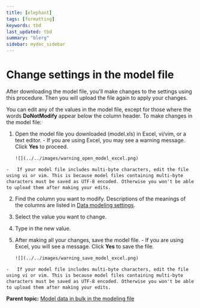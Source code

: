 ```yaml
---
title: [elephant]
tags: [formatting]
keywords: tbd
last_updated: tbd
summary: "blerg"
sidebar: mydoc_sidebar
---
```

# Change settings in the model file

After downloading the model file, you'll make changes to the settings using this procedure. Then you will upload the file again to apply your changes.

You can edit any of the values in the model file, except for those where the words **DoNotModify** appear below the column header. To make changes in the model file:

1.   Open the model file you downloaded \(model.xls\) in Excel, vi/vim, or a text editor. 
    -   If you are using Excel, you may see a warning message. Click **Yes** to proceed.

         ![](../../images/warning_open_model_excel.png)

    -   If your model file includes multi-byte characters, edit the file using vi or vim. This is because model files containing multi-byte characters must be saved as UTF-8 encoded. Otherwise you won't be able to upload them after making your edits.
2.   Find the column you want to modify. Descriptions of the meanings of the columns are listed in [Data modeling settings](data_modeling_settings.html#). 
3.   Select the value you want to change. 
4.   Type in the new value. 
5.   After making all your changes, save the model file. 
    -   If you are using Excel, you will see a message. Click **Yes** to save the file.

         ![](../../images/warning_save_model_excel.png)

    -   If your model file includes multi-byte characters, edit the file using vi or vim. This is because model files containing multi-byte characters must be saved as UTF-8 encoded. Otherwise you won't be able to upload them after making your edits.

**Parent topic:** [Model data in bulk in the modeling file](../../admin/data_modeling/edit_model_file.html)

